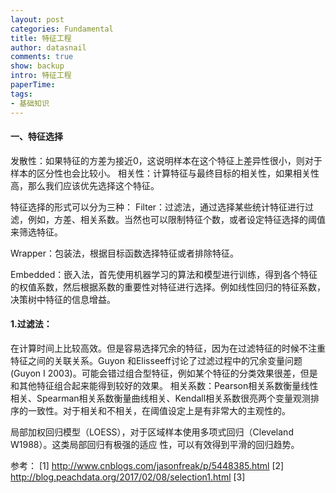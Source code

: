 ```yaml
---
layout: post
categories: Fundamental
title: 特征工程
author: datasnail
comments: true
show: backup
intro: 特征工程
paperTime:
tags:
- 基础知识
---
```


####  **一、特征选择**

发散性：如果特征的方差为接近0，这说明样本在这个特征上差异性很小，则对于样本的区分性也会比较小。
相关性：计算特征与最终目标的相关性，如果相关性高，那么我们应该优先选择这个特征。

特征选择的形式可以分为三种：
Filter：过滤法，通过选择某些统计特征进行过滤，例如，方差、相关系数。当然也可以限制特征个数，或者设定特征选择的阈值来筛选特征。

Wrapper：包装法，根据目标函数选择特征或者排除特征。

Embedded：嵌入法，首先使用机器学习的算法和模型进行训练，得到各个特征的权值系数，然后根据系数的重要性对特征进行选择。例如线性回归的特征系数，决策树中特征的信息增益。

#### 1.过滤法：
在计算时间上比较高效。但是容易选择冗余的特征，因为在过滤特征的时候不注重特征之间的关联关系。Guyon 和Elisseeff讨论了过滤过程中的冗余变量问题(Guyon I 2003)。可能会错过组合型特征，例如某个特征的分类效果很差，但是和其他特征组合起来能得到较好的效果。
相关系数：Pearson相关系数衡量线性相关、Spearman相关系数衡量曲线相关、Kendall相关系数很亮两个变量观测排序的一致性。对于相关和不相关，在阈值设定上是有非常大的主观性的。

局部加权回归模型（LOESS），对于区域样本使用多项式回归（Cleveland W1988）。这类局部回归有极强的适应 性，可以有效得到平滑的回归趋势。


参考：
[1] http://www.cnblogs.com/jasonfreak/p/5448385.html
[2] http://blog.peachdata.org/2017/02/08/selection1.html
[3] 